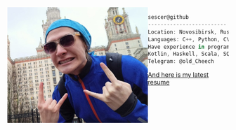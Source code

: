 <img align="left" src="Me.jpg" width="320" /> 

```csharp
sescer@github
-------------------------
Location: Novosibirsk, Russia
Languages: C++, Python, C\#, C.
Have experience in programming on Java,
Kotlin, Haskell, Scala, SQL, Lean ...
Telegram: @old_Cheech
```
[And here is my latest resume](Ivan_Ogloblin.pdf)
